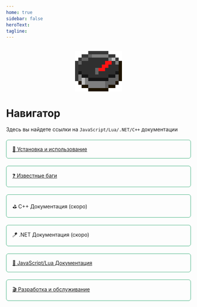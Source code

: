 ```yaml
---
home: true
sidebar: false
heroText:
tagline:
---
```


<div class="content">
    <div class="row">
        <div class="col-sm-3">
            <p class="logo_p"><img src="/assets/compas.png" alt="Logo"></p>
        </div>
        <div class="col-sm-9">
            <h1>Навигатор</h1>
            <p>Здесь вы найдете ссылки на <code>JavaScript/Lua/.NET/C++</code> документации</p>
        </div>
    </div>
    <div class="row buttons-content">
        <div class="col-sm-6 btn-link"><a href="/en_US/Usage" class="navigator-link">🔨 Установка и использование</a></div>
        <div class="col-sm-6 btn-link"><a href="/en_US/QA" class="navigator-link">❓ Известные баги</a></div>
        <div class="col-sm-6 btn-link"><a class="navigator-link">⛳ C++ Документация (скоро)</a></div>
        <div class="col-sm-6 btn-link"><a class="navigator-link">🪁 .NET Документация (скоро)</a></div>
        <div class="col-sm-6 btn-link"><a href="/en_US/Development" class="navigator-link">🎯 JavaScript/Lua Документация</a></div>
        <div class="col-sm-6 btn-link"><a href="/en_US/Maintenance" class="navigator-link">🎬 Разработка и обслуживание</a></div>
    </div>
</div>

<style>
.content {
    margin: 30px 0;
}

.logo_p {
    text-align: center;
}

.logo_p img {
    width: 128px;
    image-rendering: pixelated;
}

.btn-link {
    margin-top: 20px;
}

.navigator-link {
    border: 1px solid #3eaf7c;
    display: flex;
    padding: 16px;
    border-radius: 6px;
}

@media screen and (max-width: 576px) {
    .logo_p {
        text-align: left;
    }
}
</style>
